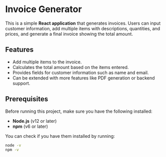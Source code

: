 # Invoice Generator

This is a simple **React application** that generates invoices. Users can input customer information, add multiple items with descriptions, quantities, and prices, and generate a final invoice showing the total amount.

## Features

- Add multiple items to the invoice.
- Calculates the total amount based on the items entered.
- Provides fields for customer information such as name and email.
- Can be extended with more features like PDF generation or backend support.

## Prerequisites

Before running this project, make sure you have the following installed:

- **Node.js** (v12 or later)
- **npm** (v6 or later)

You can check if you have them installed by running:

```bash
node -v
npm -v
